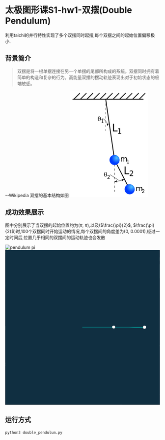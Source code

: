 # 太极图形课S1-hw1-双摆(Double Pendulum)
利用taichi的并行特性实现了多个双摆同时起摆,每个双摆之间的起始位置偏移极小.

## 背景简介
> 双摆是将一根单摆连接在另一个单摆的尾部所构成的系统。双摆同时拥有着简单的构造和复杂的行为。高能量双摆的摆动轨迹表现出对于初始状态的极端敏感。

--Wikipedia
双摆的基本结构如图
![double pendulum](./data\Double-Pendulum.svg.png)


## 成功效果展示
图中分别展示了当双摆的起始位置约为($\pi$, $\pi$),以及($\frac{\pi}{2}$, $\frac{\pi}{2}$)时,100个双摆同时开始运动的情况,每个双摆间的角度差为(0, 0.0001),经过一定时间后,位置几乎相同的双摆间的运动轨迹也会发散

![pendulum pi](./data/pendulum-pi.gif)
![pendulim pi/2](./data/pendulum-0.5pi.gif)

## 运行方式

 `python3 double_pendulum.py`
